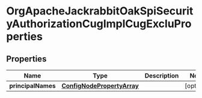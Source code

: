 

# OrgApacheJackrabbitOakSpiSecurityAuthorizationCugImplCugExcluProperties

## Properties

Name | Type | Description | Notes
------------ | ------------- | ------------- | -------------
**principalNames** | [**ConfigNodePropertyArray**](ConfigNodePropertyArray.md) |  |  [optional]



